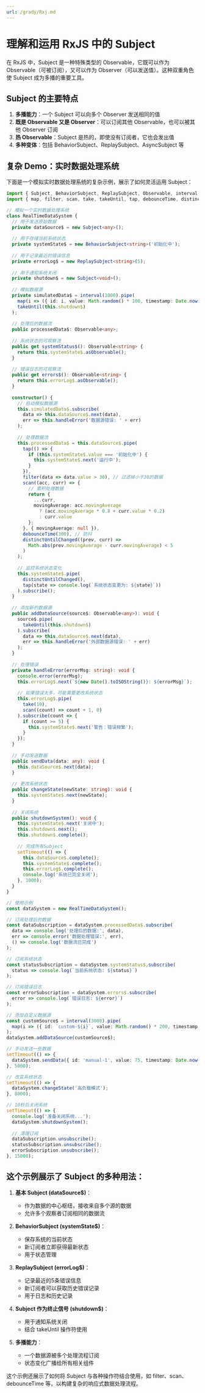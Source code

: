 ```yaml
---
url: /grady/Rxj.md
---
```

# 理解和运用 RxJS 中的 Subject

在 RxJS 中，Subject 是一种特殊类型的 Observable，它既可以作为 Observable（可被订阅），又可以作为 Observer（可以发送值）。这种双重角色使 Subject 成为多播的重要工具。

## Subject 的主要特点

1. **多播能力**：一个 Subject 可以向多个 Observer 发送相同的值
2. **既是 Observable 又是 Observer**：可以订阅其他 Observable，也可以被其他 Observer 订阅
3. **热 Observable**：Subject 是热的，即使没有订阅者，它也会发出值
4. **多种变体**：包括 BehaviorSubject、ReplaySubject、AsyncSubject 等

## 复杂 Demo：实时数据处理系统

下面是一个模拟实时数据处理系统的复杂示例，展示了如何灵活运用 Subject：

```typescript
import { Subject, BehaviorSubject, ReplaySubject, Observable, interval, merge } from 'rxjs';
import { map, filter, scan, take, takeUntil, tap, debounceTime, distinctUntilChanged, switchMap } from 'rxjs/operators';

// 模拟一个实时数据处理系统
class RealTimeDataSystem {
  // 用于发送原始数据
  private dataSource$ = new Subject<any>();
  
  // 用于存储当前系统状态
  private systemState$ = new BehaviorSubject<string>('初始化中');
  
  // 用于记录最近的错误信息
  private errorLog$ = new ReplaySubject<string>(5);
  
  // 用于通知系统关闭
  private shutdown$ = new Subject<void>();
  
  // 模拟数据源
  private simulatedData$ = interval(1000).pipe(
    map(i => ({ id: i, value: Math.random() * 100, timestamp: Date.now() })),
    takeUntil(this.shutdown$)
  );
  
  // 处理后的数据流
  public processedData$: Observable<any>;
  
  // 系统状态的可观察流
  public get systemStatus$(): Observable<string> {
    return this.systemState$.asObservable();
  }
  
  // 错误日志的可观察流
  public get errors$(): Observable<string> {
    return this.errorLog$.asObservable();
  }
  
  constructor() {
    // 启动模拟数据源
    this.simulatedData$.subscribe(
      data => this.dataSource$.next(data),
      err => this.handleError('数据源错误: ' + err)
    );
    
    // 处理数据流
    this.processedData$ = this.dataSource$.pipe(
      tap(() => {
        if (this.systemState$.value === '初始化中') {
          this.systemState$.next('运行中');
        }
      }),
      filter(data => data.value > 30), // 过滤掉小于30的数据
      scan((acc, curr) => {
        // 累积处理数据
        return {
          ...curr,
          movingAverage: acc.movingAverage 
            ? (acc.movingAverage * 0.8 + curr.value * 0.2) 
            : curr.value
        };
      }, { movingAverage: null }),
      debounceTime(300), // 防抖
      distinctUntilChanged((prev, curr) => 
        Math.abs(prev.movingAverage - curr.movingAverage) < 5
      )
    );
    
    // 监控系统状态变化
    this.systemState$.pipe(
      distinctUntilChanged(),
      tap(state => console.log(`系统状态变更为: ${state}`))
    ).subscribe();
  }
  
  // 添加新的数据源
  public addDataSource(source$: Observable<any>): void {
    source$.pipe(
      takeUntil(this.shutdown$)
    ).subscribe(
      data => this.dataSource$.next(data),
      err => this.handleError('外部数据源错误: ' + err)
    );
  }
  
  // 处理错误
  private handleError(errorMsg: string): void {
    console.error(errorMsg);
    this.errorLog$.next(`${new Date().toISOString()}: ${errorMsg}`);
    
    // 如果错误太多，可能需要更改系统状态
    this.errorLog$.pipe(
      take(10),
      scan((count) => count + 1, 0)
    ).subscribe(count => {
      if (count >= 5) {
        this.systemState$.next('警告：错误频繁');
      }
    });
  }
  
  // 手动发送数据
  public sendData(data: any): void {
    this.dataSource$.next(data);
  }
  
  // 更改系统状态
  public changeState(newState: string): void {
    this.systemState$.next(newState);
  }
  
  // 关闭系统
  public shutdownSystem(): void {
    this.systemState$.next('关闭中');
    this.shutdown$.next();
    this.shutdown$.complete();
    
    // 完成所有Subject
    setTimeout(() => {
      this.dataSource$.complete();
      this.systemState$.complete();
      this.errorLog$.complete();
      console.log('系统已完全关闭');
    }, 1000);
  }
}

// 使用示例
const dataSystem = new RealTimeDataSystem();

// 订阅处理后的数据
const dataSubscription = dataSystem.processedData$.subscribe(
  data => console.log('处理后的数据:', data),
  err => console.error('数据处理错误:', err),
  () => console.log('数据流已完成')
);

// 订阅系统状态
const statusSubscription = dataSystem.systemStatus$.subscribe(
  status => console.log(`当前系统状态: ${status}`)
);

// 订阅错误日志
const errorSubscription = dataSystem.errors$.subscribe(
  error => console.log(`错误日志: ${error}`)
);

// 添加自定义数据源
const customSource$ = interval(3000).pipe(
  map(i => ({ id: `custom-${i}`, value: Math.random() * 200, timestamp: Date.now(), source: 'custom' }))
);
dataSystem.addDataSource(customSource$);

// 手动发送一些数据
setTimeout(() => {
  dataSystem.sendData({ id: 'manual-1', value: 75, timestamp: Date.now(), source: 'manual' });
}, 5000);

// 改变系统状态
setTimeout(() => {
  dataSystem.changeState('高负载模式');
}, 8000);

// 10秒后关闭系统
setTimeout(() => {
  console.log('准备关闭系统...');
  dataSystem.shutdownSystem();
  
  // 清理订阅
  dataSubscription.unsubscribe();
  statusSubscription.unsubscribe();
  errorSubscription.unsubscribe();
}, 15000);
```

## 这个示例展示了 Subject 的多种用法：

1. **基本 Subject (dataSource$)**：
   * 作为数据的中心枢纽，接收来自多个源的数据
   * 允许多个观察者订阅相同的数据流

2. **BehaviorSubject (systemState$)**：
   * 保存系统的当前状态
   * 新订阅者立即获得最新状态
   * 用于状态管理

3. **ReplaySubject (errorLog$)**：
   * 记录最近的5条错误信息
   * 新订阅者可以获取历史错误记录
   * 用于日志和历史记录

4. **Subject 作为终止信号 (shutdown$)**：
   * 用于通知系统关闭
   * 结合 takeUntil 操作符使用

5. **多播能力**：
   * 一个数据源被多个处理流程订阅
   * 状态变化广播给所有相关组件

这个示例还展示了如何将 Subject 与各种操作符结合使用，如 filter、scan、debounceTime 等，以构建复杂的响应式数据处理流程。
